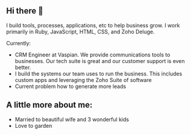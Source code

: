 ## Hi there 👋

I build tools, processes, applications, etc to help business grow. I work primarily in Ruby, JavaScript, HTML, CSS, and Zoho Deluge. 

Currently:
- CRM Engineer at Vaspian. We provide communications tools to businesses. Our tech suite is great and our customer support is even better.
- I build the systems our team uses to run the business. This includes custom apps and leveraging the Zoho Suite of software
- Current problem how to generate more leads

A little more about me:
-
- Married to beautiful wife and 3 wonderful kids
- Love to garden
